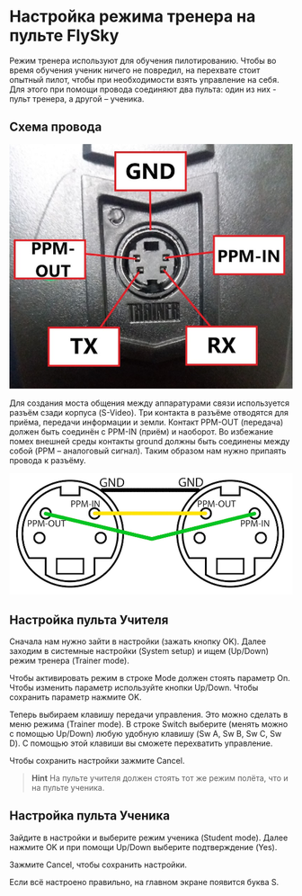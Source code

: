 # Настройка режима тренера на пульте FlySky

Режим тренера используют для обучения пилотированию. Чтобы во время обучения ученик ничего не повредил, на перехвате стоит опытный пилот, чтобы при необходимости взять управление на себя.
Для этого при помощи провода соединяют два пульта: один из них - пульт тренера, а другой – ученика.

## Схема провода

![](../assets/pins_for_flysky.jpg)

Для создания моста общения между аппаратурами связи используется разъём сзади корпуса (S-Video).  Три контакта в разъёме отводятся для приёма, передачи информации и земли. Контакт PPM-OUT (передача) должен быть соединён с PPM-IN (приём) и наоборот.  Во избежание помех внешней среды контакты ground должны быть соединены между собой (PPM – аналоговый сигнал).
Таким образом нам нужно припаять провода к разъёму.

![](docs/assets/TrainerCable_Pinout.jpg)

## Настройка пульта Учителя

Сначала нам нужно зайти в настройки (зажать кнопку OK). Далее заходим в системные настройки (System setup) и ищем (Up/Down) режим тренера (Trainer mode).

Чтобы активировать режим в строке Mode должен стоять параметр On. Чтобы изменить параметр используйте кнопки Up/Down. Чтобы сохранить параметр нажмите OK.

Теперь выбираем клавишу передачи управления.
Это можно сделать в меню режима (Trainer mode). В строке Switch выберите (менять можно с помощью Up/Down)  любую удобную клавишу (Sw A, Sw B, Sw C, Sw D). С помощью этой клавиши вы сможете перехватить управление.

Чтобы сохранить настройки зажмите Cancel.

> **Hint** На пульте учителя должен стоять тот же режим полёта, что и на пульте ученика.

## Настройка пульта Ученика

Зайдите в настройки и выберите режим ученика (Student mode). Далее нажмите OK и при помощи Up/Down выберите подтверждение (Yes).

Зажмите Cancel, чтобы сохранить настройки.

Если всё настроено правильно, на главном экране появится буква S.
